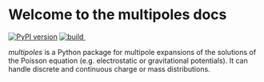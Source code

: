# Welcome to the multipoles docs

<p><a href="https://badge.fury.io/py/multipoles"> <img src="https://badge.fury.io/py/multipoles.svg?branch=kill_cache=1" alt="PyPI version"></a> <a href=""> <img src="https://github.com/maroba/multipoles/actions/workflows/python-app.yml/badge.svg" alt="build"></a><a href="https://codecov.io/gh/maroba/multipoles"> <img src="https://codecov.io/gh/maroba/multipoles/branch/master/graph/badge.svg?token=JNH9SP7BRG" alt=""></a></p>

*multipoles* is a Python package for multipole expansions of the solutions of the Poisson equation (e.g. electrostatic
or gravitational potentials). It can handle discrete and continuous charge or mass distributions.
